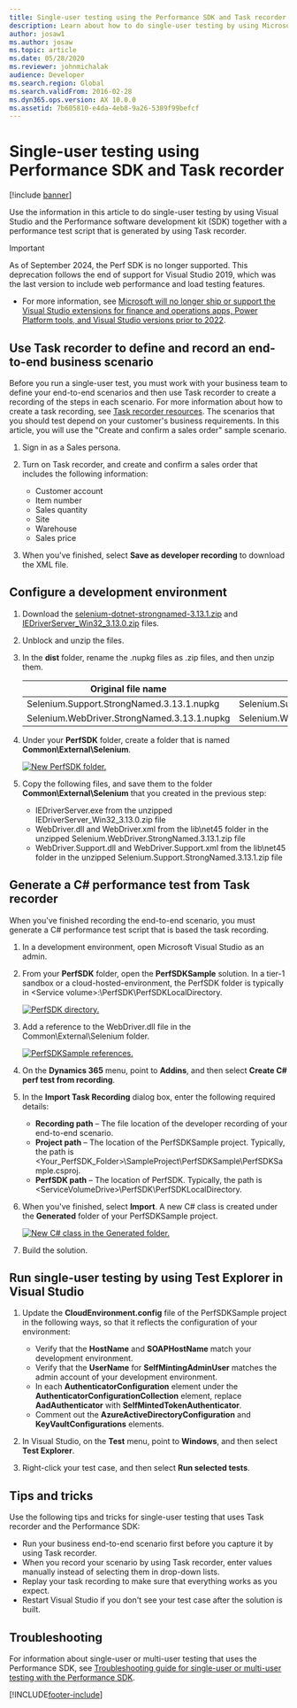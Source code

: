 ```yaml
---
title: Single-user testing using the Performance SDK and Task recorder
description: Learn about how to do single-user testing by using Microsoft Visual Studio, the Performance SDK, and a Task recorder performance test script.
author: josaw1
ms.author: josaw
ms.topic: article
ms.date: 05/28/2020
ms.reviewer: johnmichalak
audience: Developer
ms.search.region: Global
ms.search.validFrom: 2016-02-28
ms.dyn365.ops.version: AX 10.0.0
ms.assetid: 7b605810-e4da-4eb8-9a26-5389f99befcf
---
```


# Single-user testing using Performance SDK and Task recorder

[!include [banner](../includes/banner.md)]

Use the information in this article to do single-user testing by using Visual Studio and the Performance software development kit (SDK) together with a performance test script that is generated by using Task recorder.

> [!IMPORTANT]
> As of September 2024, the Perf SDK is no longer supported. This deprecation follows the end of support for Visual Studio 2019, which was the last version to include web performance and load testing features.
> + For more information, see [Microsoft will no longer ship or support the Visual Studio extensions for finance and operations apps, Power Platform tools, and Visual Studio versions prior to 2022](./dynamics365/fin-ops-core/fin-ops/get-started/removed-deprecated-features-platform-updates#microsoft-will-no-longer-ship-or-support-the-visual-studio-extensions-for-finance-and-operations-apps-power-platform-tools-and-visual-studio-versions-prior-to-2022.md).

## Use Task recorder to define and record an end-to-end business scenario

Before you run a single-user test, you must work with your business team to define your end-to-end scenarios and then use Task recorder to create a recording of the steps in each scenario. For more information about how to create a task recording, see [Task recorder resources](../user-interface/task-recorder.md). The scenarios that you should test depend on your customer's business requirements. In this article, you will use the "Create and confirm a sales order" sample scenario.

1. Sign in as a Sales persona.
2. Turn on Task recorder, and create and confirm a sales order that includes the following information:

    - Customer account
    - Item number
    - Sales quantity
    - Site
    - Warehouse
    - Sales price

3. When you've finished, select **Save as developer recording** to download the XML file.

## Configure a development environment

1. Download the [selenium-dotnet-strongnamed-3.13.1.zip](https://selenium-release.storage.googleapis.com/index.html?path=3.13/) and [IEDriverServer\_Win32\_3.13.0.zip](https://selenium-release.storage.googleapis.com/index.html?path=3.13/) files.
2. Unblock and unzip the files.
3. In the **dist** folder, rename the .nupkg files as .zip files, and then unzip them.

    | Original file name                          | New file name                             |
    |---------------------------------------------|-------------------------------------------|
    | Selenium.Support.StrongNamed.3.13.1.nupkg   | Selenium.Support.StrongNamed.3.13.1.zip   |
    | Selenium.WebDriver.StrongNamed.3.13.1.nupkg | Selenium.WebDriver.StrongNamed.3.13.1.zip |

4. Under your **PerfSDK** folder, create a folder that is named **Common\\External\\Selenium**.

    [![New PerfSDK folder.](./media/single-user-test-03.png)](./media/single-user-test-03.png)

5. Copy the following files, and save them to the folder **Common\\External\\Selenium** that you created in the previous step:

    - IEDriverServer.exe from the unzipped IEDriverServer\_Win32\_3.13.0.zip file
    - WebDriver.dll and WebDriver.xml from the lib\\net45 folder in the unzipped Selenium.WebDriver.StrongNamed.3.13.1.zip file
    - WebDriver.Support.dll and WebDriver.Support.xml from the lib\\net45 folder in the unzipped Selenium.Support.StrongNamed.3.13.1.zip file

## Generate a C\# performance test from Task recorder

When you've finished recording the end-to-end scenario, you must generate a C\# performance test script that is based the task recording. 

1. In a development environment, open Microsoft Visual Studio as an admin.
2. From your **PerfSDK** folder, open the **PerfSDKSample** solution. In a tier-1 sandbox or a cloud-hosted-environment, the PerfSDK folder is typically in \<Service volume\>:\\PerfSDK\\PerfSDKLocalDirectory.

    [![PerfSDK directory.](./media/single-user-test-05.png)](./media/single-user-test-05.png)

3. Add a reference to the WebDriver.dll file in the Common\\External\\Selenium folder.

    [![PerfSDKSample references.](./media/single-user-test-06.png)](./media/single-user-test-06.png)

4. On the **Dynamics 365** menu, point to **Addins**, and then select **Create C\# perf test from recording**.
5. In the **Import Task Recording** dialog box, enter the following required details:

    - **Recording path** – The file location of the developer recording of your end-to-end scenario.
    - **Project path** – The location of the PerfSDKSample project. Typically, the path is \<Your\_PerfSDK\_Folder\>\\SampleProject\\PerfSDKSample\\PerfSDKSample.csproj.
    - **PerfSDK path** – The location of PerfSDK. Typically, the path is \<ServiceVolumeDrive\>\\PerfSDK\\PerfSDKLocalDirectory.
    
6. When you've finished, select **Import**. A new C\# class is created under the **Generated** folder of your PerfSDKSample project.

    [![New C# class in the Generated folder.](./media/single-user-test-09.png)](./media/single-user-test-09.png)

7. Build the solution.

## Run single-user testing by using Test Explorer in Visual Studio

1. Update the **CloudEnvironment.config** file of the PerfSDKSample project in the following ways, so that it reflects the configuration of your environment:

    - Verify that the **HostName** and **SOAPHostName** match your development environment.
    - Verify that the **UserName** for **SelfMintingAdminUser** matches the admin account of your development environment.
    - In each **AuthenticatorConfiguration** element under the **AuthenticatorConfigurationCollection** element, replace **AadAuthenticator** with **SelfMintedTokenAuthenticator**.
    - Comment out the **AzureActiveDirectoryConfiguration** and **KeyVaultConfigurations** elements.

2. In Visual Studio, on the **Test** menu, point to **Windows**, and then select **Test Explorer**.
3. Right-click your test case, and then select **Run selected tests**.

## Tips and tricks

Use the following tips and tricks for single-user testing that uses Task recorder and the Performance SDK:

- Run your business end-to-end scenario first before you capture it by using Task recorder.
- When you record your scenario by using Task recorder, enter values manually instead of selecting them in drop-down lists.
- Replay your task recording to make sure that everything works as you expect.
- Restart Visual Studio if you don't see your test case after the solution is built.

## Troubleshooting

For information about single-user or multi-user testing that uses the Performance SDK, see [Troubleshooting guide for single-user or multi-user testing with the Performance SDK](troubleshoot-perf-sdk-user-testing.md).


[!INCLUDE[footer-include](../../../includes/footer-banner.md)]
